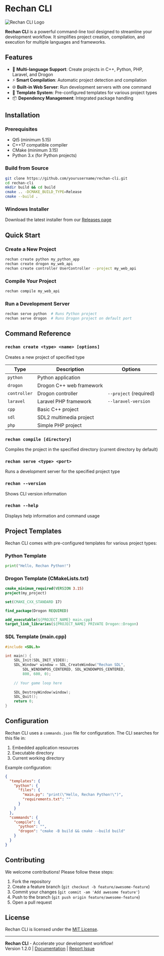 # Rechan CLI

![Rechan CLI Logo](https://k.top4top.io/p_3499y03fo1.png)

**Rechan CLI** is a powerful command-line tool designed to streamline your development workflow. It simplifies project creation, compilation, and execution for multiple languages and frameworks.

## Features

- 🚀 **Multi-language Support**: Create projects in C++, Python, PHP, Laravel, and Drogon
- ⚡️ **Smart Compilation**: Automatic project detection and compilation
- 🌐 **Built-in Web Server**: Run development servers with one command
- 🔧 **Template System**: Pre-configured templates for various project types
- 📦 **Dependency Management**: Integrated package handling

## Installation

### Prerequisites
- Qt5 (minimum 5.15)
- C++17 compatible compiler
- CMake (minimum 3.15)
- Python 3.x (for Python projects)

### Build from Source
```bash
git clone https://github.com/yourusername/rechan-cli.git
cd rechan-cli
mkdir build && cd build
cmake .. -DCMAKE_BUILD_TYPE=Release
cmake --build .
```

### Windows Installer
Download the latest installer from our [Releases page](https://github.com/yourusername/rechan-cli/releases)

## Quick Start

### Create a New Project
```bash
rechan create python my_python_app
rechan create drogon my_web_api
rechan create controller UserController --project my_web_api
```

### Compile Your Project
```bash
rechan compile my_web_api
```

### Run a Development Server
```bash
rechan serve python  # Runs Python project
rechan serve drogon  # Runs Drogon project on default port
```

## Command Reference

### `rechan create <type> <name> [options]`
Creates a new project of specified type

| Type        | Description                  | Options                     |
|-------------|------------------------------|-----------------------------|
| `python`    | Python application           |                             |
| `drogon`    | Drogon C++ web framework     |                             |
| `controller`| Drogon controller            | `--project` (required)      |
| `laravel`   | Laravel PHP framework        | `--laravel-version`         |
| `cpp`       | Basic C++ project            |                             |
| `sdl`       | SDL2 multimedia project      |                             |
| `php`       | Simple PHP project           |                             |

### `rechan compile [directory]`
Compiles the project in the specified directory (current directory by default)

### `rechan serve <type> <port>`
Runs a development server for the specified project type

### `rechan --version`
Shows CLI version information

### `rechan --help`
Displays help information and command usage

## Project Templates

Rechan CLI comes with pre-configured templates for various project types:

### Python Template
```python
print("Hello, Rechan Python!")
```

### Drogon Template (CMakeLists.txt)
```cmake
cmake_minimum_required(VERSION 3.15)
project(my_project)

set(CMAKE_CXX_STANDARD 17)

find_package(Drogon REQUIRED)

add_executable(${PROJECT_NAME} main.cpp)
target_link_libraries(${PROJECT_NAME} PRIVATE Drogon::Drogon)
```

### SDL Template (main.cpp)
```cpp
#include <SDL.h>

int main() {
    SDL_Init(SDL_INIT_VIDEO);
    SDL_Window* window = SDL_CreateWindow("Rechan SDL", 
        SDL_WINDOWPOS_CENTERED, SDL_WINDOWPOS_CENTERED, 
        800, 600, 0);
    
    // Your game loop here
    
    SDL_DestroyWindow(window);
    SDL_Quit();
    return 0;
}
```

## Configuration

Rechan CLI uses a `commands.json` file for configuration. The CLI searches for this file in:
1. Embedded application resources
2. Executable directory
3. Current working directory

Example configuration:
```json
{
  "templates": {
    "python": {
      "files": {
        "main.py": "print(\"Hello, Rechan Python!\")",
        "requirements.txt": ""
      }
    }
  },
  "commands": {
    "compile": {
      "python": "",
      "drogon": "cmake -B build && cmake --build build"
    }
  }
}
```

## Contributing

We welcome contributions! Please follow these steps:

1. Fork the repository
2. Create a feature branch (`git checkout -b feature/awesome-feature`)
3. Commit your changes (`git commit -am 'Add awesome feature'`)
4. Push to the branch (`git push origin feature/awesome-feature`)
5. Open a pull request

## License

Rechan CLI is licensed under the [MIT License](LICENSE).

---

**Rechan CLI** - Accelerate your development workflow!  
Version 1.2.0 | [Documentation](docs) | [Report Issue](issues)
